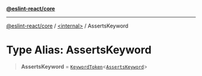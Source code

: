 [**@eslint-react/core**](../../README.md)

***

[@eslint-react/core](../../README.md) / [\<internal\>](../README.md) / AssertsKeyword

# Type Alias: AssertsKeyword

> **AssertsKeyword** = [`KeywordToken`](../interfaces/KeywordToken-1.md)\<[`AssertsKeyword`](../enumerations/SyntaxKind.md#assertskeyword)\>
